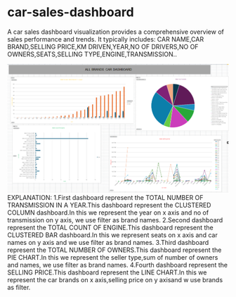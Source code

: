 # car-sales-dashboard
A car sales dashboard visualization provides a comprehensive overview of sales performance and trends. It typically includes:  CAR NAME,CAR BRAND,SELLING PRICE,KM DRIVEN,YEAR,NO OF DRIVERS,NO OF OWNERS,SEATS,SELLING TYPE,ENGINE,TRANSMISSION..

![CAR SALES Dashboard](dashboard.png)
EXPLANATION:
1.First dashboard represent the TOTAL NUMBER OF TRANSMISSION IN A YEAR.This dashboard represent the CLUSTERED COLUMN dashboard.In this we represent the year on x axis and no of transmission on y axis, we use filter as brand names.
2.Second dashboard represent the TOTAL COUNT OF ENGINE.This dashboard represent the CLUSTERED BAR dashboard.In this we represent seats on x axis and car names on y axis and we use filter as brand names.
3.Third dashboard represent the TOTAL NUMBER OF OWNERS.This dashboard represent the PIE CHART.In this we represent the seller type,sum of number of owners and names, we use filter as brand names.
4.Fourth dashboard represent the SELLING PRICE.This dashboard represent the LINE CHART.In this we represent the car brands on x axis,selling price on y axisand w use brands as filter.
